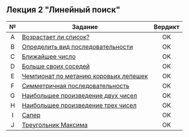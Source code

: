 ## Лекция 2 "Линейный поиск"
| № | Задание | Вердикт |
| :-: | - | :-: |
| A | [Возрастает ли список?](task_a.cpp)  | OK |
| B | [Определить вид последовательности](task_b.cpp)  | OK |
| C | [Ближайшее число](task_c.cpp)  | OK |
| D | [Больше своих соседей](task_d.cpp)  | OK |
| E | [Чемпионат по метанию коровьих лепешек](task_e.cpp)  | OK |
| F | [Симметричная последовательность](task_f.cpp) | OK |
| G | [Наибольшее произведение двух чисел](task_g.cpp)  | OK |
| H | [Наибольшее произведение трех чисел](task_h.cpp)  | OK |
| I | [Сапер](task_i.cpp)  | OK |
| J | [Треугольник Максима](task_j.cpp)  | OK |